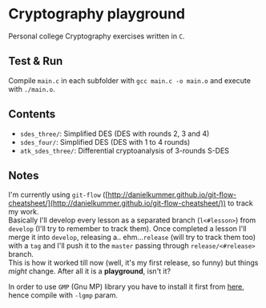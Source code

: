 # Cryptography playground
Personal college Cryptography exercises written in `C`.    
    
## Test & Run
Compile `main.c` in each subfolder with `gcc main.c -o main.o` and execute with `./main.o`.
    
## Contents
- `sdes_three/`: Simplified DES (DES with rounds 2, 3 and 4)
- `sdes_four/`: Simplified DES (DES with 1 to 4 rounds)
- `atk_sdes_three/`: Differential cryptoanalysis of 3-rounds S-DES
    

## Notes
I'm currently using `git-flow` ([http://danielkummer.github.io/git-flow-cheatsheet/](http://danielkummer.github.io/git-flow-cheatsheet/)) to track my work.   
Basically I'll develop every lesson as a separated branch (`l<#lesson>`) from `develop` (I'll try to remember to track them). Once completed a lesson I'll merge it into `develop`, releasing a.. ehm...`release` (will try to track them too) with a `tag` and I'll push it to the `master` passing through `release/<#release>` branch.    
This is how it worked till now (well, it's my first release, so funny) but things *might* change. After all it is a **playground**, isn't it?  
    
In order to use `GMP` (Gnu MP) library you have to install it first from [here](https://gmplib.org), hence compile with `-lgmp` param.   